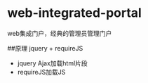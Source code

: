 web-integrated-portal
=====================

web集成门户，经典的管理员管理门户


##原理
jquery + requireJS

* jquery Ajax加载html片段
* requireJS加载JS
